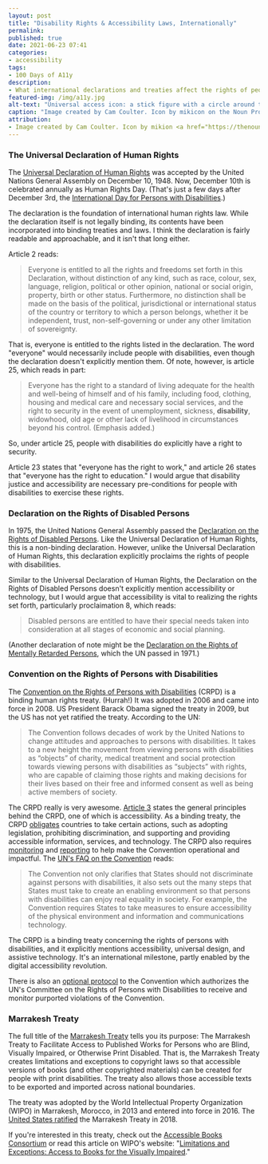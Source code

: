 ```yaml
---
layout: post
title: "Disability Rights & Accessibility Laws, Internationally"
permalink:
published: true
date: 2021-06-23 07:41
categories:
- accessibility
tags:
- 100 Days of A11y
description:
- What international declarations and treaties affect the rights of people with disabilities?
featured-img: /img/a11y.jpg
alt-text: "Universal access icon: a stick figure with a circle around them."
caption: "Image created by Cam Coulter. Icon by mikicon on the Noun Project."
attribution:
- Image created by Cam Coulter. Icon by mikion <a href="https://thenounproject.com/icon/975769/">on the Noun Project</a>.
---
```


### The Universal Declaration of Human Rights

The [Universal Declaration of Human Rights](https://www.un.org/en/about-us/universal-declaration-of-human-rights) was accepted by the United Nations General Assembly on December 10, 1948. Now, December 10th is celebrated annually as Human Rights Day. (That's just a few days after December 3rd, the [International Day for Persons with Disabilities](https://www.un.org/en/observances/day-of-persons-with-disabilities).)

The declaration is the foundation of international human rights law. While the declaration itself is not legally binding, its contents have been incorporated into binding treaties and laws. I think the declaration is fairly readable and approachable, and it isn't that long either.

Article 2 reads:

> Everyone is entitled to all the rights and freedoms set forth in this Declaration, without distinction of any kind, such as race, colour, sex, language, religion, political or other opinion, national or social origin, property, birth or other status. Furthermore, no distinction shall be made on the basis of the political, jurisdictional or international status of the country or territory to which a person belongs, whether it be independent, trust, non-self-governing or under any other limitation of sovereignty.

That is, everyone is entitled to the rights listed in the declaration. The word "everyone" would necessarily include people with disabilities, even though the declaration doesn't explicitly mention them. Of note, however, is article 25, which reads in part:

> Everyone has the right to a standard of living adequate for the health and well-being of himself and of his family, including food, clothing, housing and medical care and necessary social services, and the right to security in the event of unemployment, sickness, **disability**, widowhood, old age or other lack of livelihood in circumstances beyond his control. (Emphasis added.)

So, under article 25, people with disabilities do explicitly have a right to security.

Article 23 states that "everyone has the right to work," and article 26 states that "everyone has the right to education." I would argue that disability justice and accessibility are necessary pre-conditions for people with disabilities to exercise these rights.

### Declaration on the Rights of Disabled Persons

In 1975, the United Nations General Assembly passed the [Declaration on the Rights of Disabled Persons](https://www.ohchr.org/EN/ProfessionalInterest/Pages/RightsOfDisabledPersons.aspx). Like the Universal Declaration of Human Rights, this is a non-binding declaration. However, unlike the Universal Declaration of Human Rights, this declaration explicitly proclaims the rights of people with disabilities.

Similar to the Universal Declaration of Human Rights, the Declaration on the Rights of Disabled Persons doesn't explicitly mention accessibility or technology, but I would argue that accessibility is vital to realizing the rights set forth, particularly proclaimation 8, which reads:

> Disabled persons are entitled to have their special needs taken into consideration at all stages of economic and social planning.

(Another declaration of note might be the [Declaration on the Rights of Mentally Retarded Persons](https://www.ohchr.org/EN/ProfessionalInterest/Pages/RightsOfMentallyRetardedPersons.aspx), which the UN passed in 1971.)

### Convention on the Rights of Persons with Disabilities

The [Convention on the Rights of Persons with Disabilities](https://www.un.org/development/desa/disabilities/convention-on-the-rights-of-persons-with-disabilities.html) (CRPD) is a binding human rights treaty. (Hurrah!) It was adopted in 2006 and came into force in 2008. US President Barack Obama signed the treaty in 2009, but the US has not yet ratified the treaty. According to the UN:

> The Convention follows decades of work by the United Nations to change attitudes and approaches to persons with disabilities. It takes to a new height the movement from viewing persons with disabilities as “objects”  of charity, medical treatment and social protection towards viewing persons with disabilities as “subjects” with rights, who are capable of claiming those rights and making decisions for their lives based on their free and informed consent as well as being active members of society.

The CRPD really is very awesome. [Article 3](https://www.un.org/development/desa/disabilities/convention-on-the-rights-of-persons-with-disabilities/article-3-general-principles.html) states the general principles behind the CRPD, one of which is accessibility. As a binding treaty, the CRPD [obligates](https://www.un.org/development/desa/disabilities/convention-on-the-rights-of-persons-with-disabilities/frequently-asked-questions-regarding-the-convention-on-the-rights-of-persons-with-disabilities.html#sqc5) countries to take certain actions, such as adopting legislation, prohibiting discrimination, and supporting and providing accessible information, services, and technology. The CRPD also requires [monitoring](https://www.un.org/development/desa/disabilities/convention-on-the-rights-of-persons-with-disabilities/frequently-asked-questions-regarding-the-convention-on-the-rights-of-persons-with-disabilities.html#sqc6) and [reporting](https://www.un.org/development/desa/disabilities/convention-on-the-rights-of-persons-with-disabilities/frequently-asked-questions-regarding-the-convention-on-the-rights-of-persons-with-disabilities.html#sqc10) to help make the Convention operational and impactful. The [UN's FAQ on the Convention](https://www.un.org/development/desa/disabilities/convention-on-the-rights-of-persons-with-disabilities/frequently-asked-questions-regarding-the-convention-on-the-rights-of-persons-with-disabilities.html#iq7) reads:

> The Convention not only clarifies that States should not discriminate against persons with disabilities, it also sets out the many steps that States must take to create an enabling environment so that persons with disabilities can enjoy real equality in society.  For example, the Convention requires States to take measures to ensure accessibility of the physical environment and information and communications technology.

The CRPD is a binding treaty concerning the rights of persons with disabilities, and it explicitly mentions accessibility, universal design, and assistive technology. It's an international milestone, partly enabled by the digital accessibility revolution.

There is also an [optional protocol](https://www.un.org/development/desa/disabilities/convention-on-the-rights-of-persons-with-disabilities/optional-protocol-to-the-convention-on-the-rights-of-persons-with-disabilities.html) to the Convention which authorizes the UN's Committee on the Rights of Persons with Disabilities to receive and monitor purported violations of the Convention.

### Marrakesh Treaty

The full title of the [Marrakesh Treaty](https://www.wipo.int/treaties/en/ip/marrakesh/summary_marrakesh.html) tells you its purpose: The Marrakesh Treaty to Facilitate Access to Published Works for Persons who are Blind, Visually Impaired, or Otherwise Print Disabled. That is, the Marrakesh Treaty creates limitations and exceptions to copyright laws so that accessible versions of books (and other copyrighted materials) can be created for people with print disabilities. The treaty also allows those accessible texts to be exported and imported across national boundaries.

The treaty was adopted by the World Intellectual Property Organization (WIPO) in Marrakesh, Morocco, in 2013 and entered into force in 2016. The [United States ratified](https://www.congress.gov/bill/115th-congress/senate-bill/2559) the Marrakesh Treaty in 2018.

If you're interested in this treaty, check out the [Accessible Books Consortium](https://www.accessiblebooksconsortium.org/about/en/) or read this article on WIPO's website: "[Limitations and Exceptions: Access to Books for the Visually Impaired](https://www.wipo.int/pressroom/en/briefs/limitations.html)."
